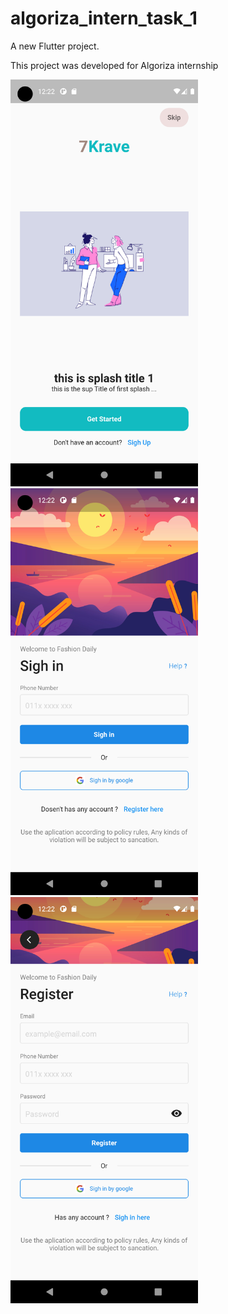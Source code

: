# algoriza_intern_task_1

A new Flutter project.

This project was developed for Algoriza internship

 <img src="screen shots/Screenshot_1.png" width="300"> 
 <img src="screen shots/Screenshot_2.png" width="300"> 
 <img src="screen shots/Screenshot_3.png" width="300">

